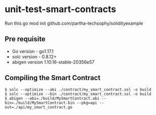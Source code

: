 # unit-test-smart-contracts

Run this 
go mod init github.com/partha-techsophy/solidityexample


## Pre requisite
* Go version - go1.17.1
* solc version - 0.8.12+
* abigen version 1.10.16-stable-20356e57

## Compiling the Smart Contract

```
$ solc --optimize --abi ./contract/my_smart_contract.sol -o build
$ solc --optimize --bin ./contract/my_smart_contract.sol -o build
$ abigen --abi=./build/MySmartContract.abi --bin=./build/MySmartContract.bin --pkg=api --out=./api/my_smart_contract.go

```